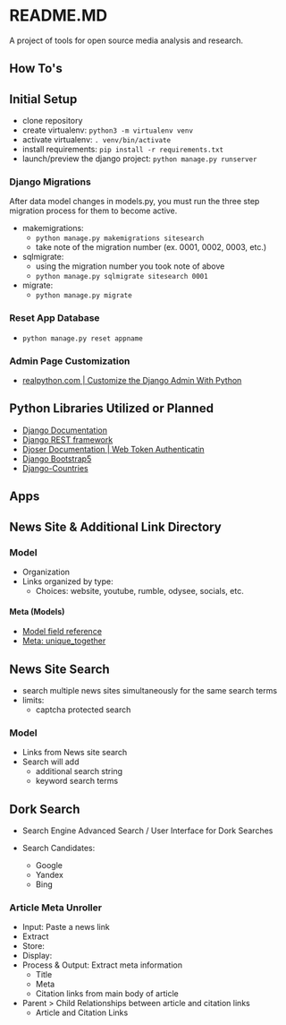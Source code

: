 # README.MD

A project of tools for open source media analysis and research.

## How To's

## Initial Setup

- clone repository
- create virtualenv: `python3 -m virtualenv venv`
- activate virtualenv: `. venv/bin/activate`
- install requirements: `pip install -r requirements.txt`
- launch/preview the django project: `python manage.py runserver`

### Django Migrations

After data model changes in models.py, you must run the three step migration process for them to become active.

- makemigrations:
  - `python manage.py makemigrations sitesearch`
  - take note of the migration number (ex. 0001, 0002, 0003, etc.)
- sqlmigrate:
  - using the migration number you took note of above
  - `python manage.py sqlmigrate sitesearch 0001`  
- migrate:
  - `python manage.py migrate`

### Reset App Database

- `python manage.py reset appname`

### Admin Page Customization

- [realpython.com | Customize the Django Admin With Python](https://realpython.com/customize-django-admin-python/)


## Python Libraries Utilized or Planned

- [Django Documentation](https://docs.djangoproject.com/en/5.1/)
- [Django REST framework](https://www.django-rest-framework.org/)
- [Djoser Documentation | Web Token Authenticatin](https://djoser.readthedocs.io/en/latest/getting_started.html)
- [Django Bootstrap5](https://django-bootstrap5.readthedocs.io/en/latest/quickstart.html)
- [Django-Countries](https://pypi.org/project/django-countries/)

## Apps

## News Site & Additional Link Directory

### Model

- Organization
- Links organized by type:
  - Choices: website, youtube, rumble, odysee, socials, etc.

#### Meta (Models)

- [Model field reference](https://docs.djangoproject.com/en/5.1/ref/models/fields/)
- [Meta: unique_together](https://docs.djangoproject.com/en/dev/ref/models/options/#unique-together)

## News Site Search

- search multiple news sites simultaneously for the same search terms
- limits:
  - captcha protected search

### Model

- Links from News site search
- Search will add
  - additional search string
  - keyword search terms

## Dork Search

- Search Engine Advanced Search / User Interface for Dork Searches

- Search Candidates:
  - Google
  - Yandex
  - Bing

### Article Meta Unroller

- Input: Paste a news link
- Extract
- Store:
- Display:
- Process & Output: Extract meta information
  - Title
  - Meta
  - Citation links from main body of article
- Parent > Child Relationships between article and citation links
  - Article and Citation Links

